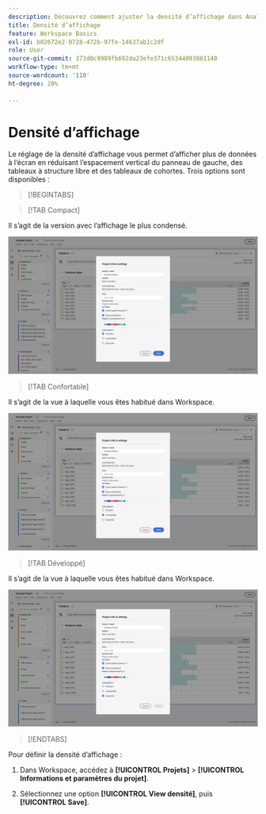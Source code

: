 ```yaml
---
description: Découvrez comment ajuster la densité d’affichage dans Analysis Workspace.
title: Densité d’affichage
feature: Workspace Basics
exl-id: b02672e2-0728-472b-97fe-14637ab1c2df
role: User
source-git-commit: 373d0c9989fb692da23efe371c65344093801140
workflow-type: tm+mt
source-wordcount: '110'
ht-degree: 20%

---
```


# Densité d’affichage

Le réglage de la densité d’affichage vous permet d’afficher plus de données à l’écran en réduisant l’espacement vertical du panneau de gauche, des tableaux à structure libre et des tableaux de cohortes. Trois options sont disponibles :

>[!BEGINTABS]

>[!TAB Compact]

Il s’agit de la version avec l’affichage le plus condensé.

![Densités d’affichage compacte.](assets/view-density-compact.png)

>[!TAB Confortable]

Il s’agit de la vue à laquelle vous êtes habitué dans Workspace.

![Densités d’affichage étendues.](assets/view-density-comfortable.png)

>[!TAB Développé]

Il s’agit de la vue à laquelle vous êtes habitué dans Workspace.

![Densités d’affichage étendues.](assets/view-density-expanded.png)

>[!ENDTABS]


Pour définir la densité d’affichage :

1. Dans Workspace, accédez à **[!UICONTROL Projets]** > **[!UICONTROL Informations et paramètres du projet]**.

1. Sélectionnez une option **[!UICONTROL View densité]**, puis **[!UICONTROL Save]**.
